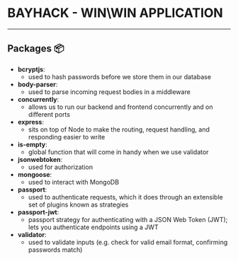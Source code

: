 # BAYHACK - WIN\WIN APPLICATION

---

## Packages 📦

* **bcryptjs**:
  * used to hash passwords before we store them in our database
* **body-parser**:
  * used to parse incoming request bodies in a middleware
* **concurrently**:
  * allows us to run our backend and frontend concurrently and on different ports
* **express**:
  * sits on top of Node to make the routing, request handling, and responding easier to write
* **is-empty**:
  * global function that will come in handy when we use validator
* **jsonwebtoken**:
  * used for authorization
* **mongoose**:
  * used to interact with MongoDB
* **passport**:
  * used to authenticate requests, which it does through an extensible set of plugins known as strategies
* **passport-jwt**:
  * passport strategy for authenticating with a JSON Web Token (JWT); lets you authenticate endpoints using a JWT
* **validator**:
  * used to validate inputs (e.g. check for valid email format, confirming passwords match)
